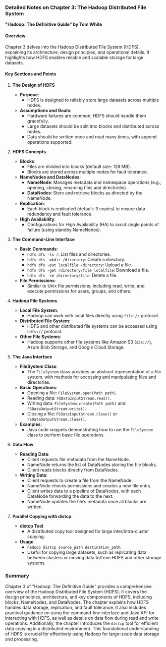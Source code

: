 ### Detailed Notes on Chapter 3: The Hadoop Distributed File System
**"Hadoop: The Definitive Guide" by Tom White**

#### **Overview**
Chapter 3 delves into the Hadoop Distributed File System (HDFS), explaining its architecture, design principles, and operational details. It highlights how HDFS enables reliable and scalable storage for large datasets.

#### **Key Sections and Points**

1. **The Design of HDFS**
   - **Purpose**:
     - HDFS is designed to reliably store large datasets across multiple nodes.
   - **Assumptions and Goals**:
     - Hardware failures are common; HDFS should handle them gracefully.
     - Large datasets should be split into blocks and distributed across nodes.
     - Data should be written once and read many times, with append operations supported.

2. **HDFS Concepts**
   - **Blocks**:
     - Files are divided into blocks (default size: 128 MB).
     - Blocks are stored across multiple nodes for fault tolerance.
   - **NameNodes and DataNodes**:
     - **NameNode**: Manages metadata and namespace operations (e.g., opening, closing, renaming files and directories).
     - **DataNodes**: Store and retrieve blocks as directed by the NameNode.
   - **Replication**:
     - Each block is replicated (default: 3 copies) to ensure data redundancy and fault tolerance.
   - **High Availability**:
     - Configurations for High Availability (HA) to avoid single points of failure (using standby NameNodes).

3. **The Command-Line Interface**
   - **Basic Commands**:
     - `hdfs dfs -ls /`: List files and directories.
     - `hdfs dfs -mkdir /directory`: Create a directory.
     - `hdfs dfs -put localfile /directory`: Upload a file.
     - `hdfs dfs -get /directory/file localfile`: Download a file.
     - `hdfs dfs -rm /directory/file`: Delete a file.
   - **File Permissions**:
     - Similar to Unix file permissions, including read, write, and execute permissions for users, groups, and others.

4. **Hadoop File Systems**
   - **Local File System**:
     - Hadoop can work with local files directly using `file://` protocol.
   - **Distributed File System**:
     - HDFS and other distributed file systems can be accessed using `hdfs://` protocol.
   - **Other File Systems**:
     - Hadoop supports other file systems like Amazon S3 (`s3a://`), Azure Blob Storage, and Google Cloud Storage.

5. **The Java Interface**
   - **FileSystem Class**:
     - The `FileSystem` class provides an abstract representation of a file system, with methods for accessing and manipulating files and directories.
   - **Basic Operations**:
     - Opening a file: `FileSystem.open(Path path)`.
     - Reading data: `FSDataInputStream.read()`.
     - Writing data: `FileSystem.create(Path path)` and `FSDataOutputStream.write()`.
     - Closing a file: `FSDataInputStream.close()` or `FSDataOutputStream.close()`.
   - **Examples**:
     - Java code snippets demonstrating how to use the `FileSystem` class to perform basic file operations.

6. **Data Flow**
   - **Reading Data**:
     - Client requests file metadata from the NameNode.
     - NameNode returns the list of DataNodes storing the file blocks.
     - Client reads blocks directly from DataNodes.
   - **Writing Data**:
     - Client requests to create a file from the NameNode.
     - NameNode checks permissions and creates a new file entry.
     - Client writes data to a pipeline of DataNodes, with each DataNode forwarding the data to the next.
     - NameNode updates the file’s metadata once all blocks are written.

7. **Parallel Copying with distcp**
   - **distcp Tool**:
     - A distributed copy tool designed for large inter/intra-cluster copying.
   - **Usage**:
     - `hadoop distcp source_path destination_path`.
     - Useful for copying large datasets, such as replicating data between clusters or moving data to/from HDFS and other storage systems.

### **Summary**
Chapter 3 of "Hadoop: The Definitive Guide" provides a comprehensive overview of the Hadoop Distributed File System (HDFS). It covers the design principles, architecture, and key components of HDFS, including blocks, NameNodes, and DataNodes. The chapter explains how HDFS handles data storage, replication, and fault tolerance. It also includes practical guidance on using the command-line interface and Java API for interacting with HDFS, as well as details on data flow during read and write operations. Additionally, the chapter introduces the `distcp` tool for efficient data copying in a distributed environment. This foundational understanding of HDFS is crucial for effectively using Hadoop for large-scale data storage and processing.